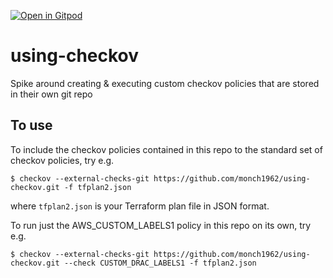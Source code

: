 [![Open in Gitpod](https://gitpod.io/button/open-in-gitpod.svg)](https://gitpod.io/#github.com/monch1962/using-checkov)

# using-checkov
Spike around creating & executing custom checkov policies that are stored in their own git repo


## To use

To include the checkov policies contained in this repo to the standard set of checkov policies, try e.g.

`$ checkov --external-checks-git https://github.com/monch1962/using-checkov.git -f tfplan2.json`

where `tfplan2.json` is your Terraform plan file in JSON format.

To run just the AWS_CUSTOM_LABELS1 policy in this repo on its own, try e.g.

`$ checkov --external-checks-git https://github.com/monch1962/using-checkov.git --check CUSTOM_DRAC_LABELS1 -f tfplan2.json`

